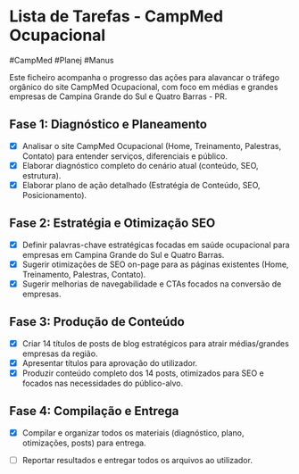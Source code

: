 # Lista de Tarefas - CampMed Ocupacional

#CampMed 
#Planej 
#Manus

Este ficheiro acompanha o progresso das ações para alavancar o tráfego orgânico do site CampMed Ocupacional, com foco em médias e grandes empresas de Campina Grande do Sul e Quatro Barras - PR.

## Fase 1: Diagnóstico e Planeamento

- [X] Analisar o site CampMed Ocupacional (Home, Treinamento, Palestras, Contato) para entender serviços, diferenciais e público.
- [X] Elaborar diagnóstico completo do cenário atual (conteúdo, SEO, estrutura).
- [X] Elaborar plano de ação detalhado (Estratégia de Conteúdo, SEO, Posicionamento).

## Fase 2: Estratégia e Otimização SEO

- [X] Definir palavras-chave estratégicas focadas em saúde ocupacional para empresas em Campina Grande do Sul e Quatro Barras.
- [X] Sugerir otimizações de SEO on-page para as páginas existentes (Home, Treinamento, Palestras, Contato).
- [X] Sugerir melhorias de navegabilidade e CTAs focados na conversão de empresas.

## Fase 3: Produção de Conteúdo

- [X] Criar 14 títulos de posts de blog estratégicos para atrair médias/grandes empresas da região.
- [X] Apresentar títulos para aprovação do utilizador.
- [X] Produzir conteúdo completo dos 14 posts, otimizados para SEO e focados nas necessidades do público-alvo.

## Fase 4: Compilação e Entrega

- [X] Compilar e organizar todos os materiais (diagnóstico, plano, otimizações, posts) para entrega.
- [ ] Reportar resultados e entregar todos os arquivos ao utilizador.

